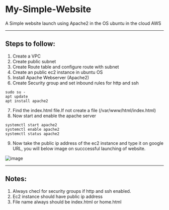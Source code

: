 # My-Simple-Website
A Simple website launch using Apache2 in the OS ubuntu in the cloud AWS

---
Steps to follow:
---
1. Create a VPC
2. Create public subnet
3. Create Route table and configure route with subnet
4. Create an public ec2 instance in ubuntu OS
5. Install Apache Webserver (Apache2)
6. Create Security group and set inbound rules for http and ssh

```
sudo su -
apt update
apt install apache2
```
7. Find the index.html file.If not create a file (/var/www/html/index.html)
8. Now start and enable the apache server
```
systemctl start apache2
systemctl enable apache2
systemctl status apache2
```
9. Now take the public ip address of the ec2 instance and type it on google URL, you will below image on succcessful launching of website.

![image](https://github.com/user-attachments/assets/afad8c7d-7718-40c0-969e-fd80d1b75d48)

---
Notes:
---
1. Always checl for security groups if http and ssh enabled.
2. Ec2 instance should have public ip address
3. File name always should be index.html or home.html
